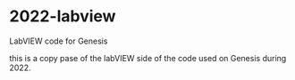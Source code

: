 # 2022-labview
LabVIEW code for Genesis

this is a copy pase of the labVIEW side of the code used on Genesis during 2022.
